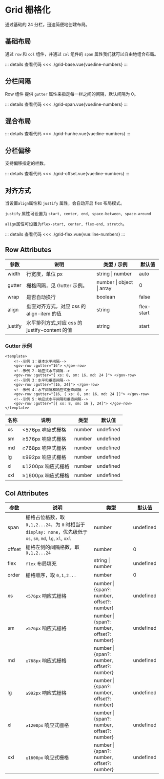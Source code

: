 <script setup>
import gridBase from "./grid-base.vue"
import gridSpan from "./grid-span.vue"
import gridHunhe from "./grid-hunhe.vue"
import gridOffset from "./grid-offset.vue"
import gridFlex from "./grid-flex.vue"
</script>

# Grid 栅格化

通过基础的 24 分栏，迅速简便地创建布局。

## 基础布局

通过 ```row``` 和 ```col``` 组件，并通过 ```col``` 组件的 ```span``` 属性我们就可以自由地组合布局。

<gridBase/>

::: details 查看代码
<<< ./grid-base.vue{vue:line-numbers}
:::


## 分栏间隔

Row 组件 提供 ```gutter``` 属性来指定每一栏之间的间隔，默认间隔为 0。

<gridSpan/>

::: details 查看代码
<<< ./grid-span.vue{vue:line-numbers}
:::


## 混合布局

<gridHunhe />

::: details 查看代码
<<< ./grid-hunhe.vue{vue:line-numbers}
:::


## 分栏偏移

支持偏移指定的栏数。

<gridOffset />

::: details 查看代码
<<< ./grid-offset.vue{vue:line-numbers}
:::




## 对齐方式

当设置```align```属性和 ```justify``` 属性，会自动开启 flex 布局模式。

```justify``` 属性可设置为 ```start, center, end, space-between, space-around```

```align```属性可设置为```flex-start, center, flex-end, stretch```。


<gridFlex />

::: details 查看代码
<<< ./grid-flex.vue{vue:line-numbers}
:::




## Row Attributes

<table>
  <thead>
    <tr>
      <th>参数</th>
      <th>说明</th>
      <th>类型 / 示例</th>
      <th>默认值</th>
    </tr>
  </thead>
  <tbody>
    <tr>
      <td>width</td>
      <td>行宽度，单位 px</td>
      <td>string | number</td>
      <td>auto</td>
    </tr>
    <tr>
      <td>gutter</td>
      <td>栅格间隔，见 Gutter 示例。</td>
      <td>number | object | array</td>
      <td>0</td>
    </tr>
    <tr>
      <td>wrap</td>
      <td>是否自动换行</td>
      <td>boolean</td>
      <td>false</td>
    </tr>
    <tr>
      <td>align</td>
      <td>垂直对齐方式，对应 css 的 align-item 的值</td>
      <td>string</td>
      <td>flex-start</td>
    </tr>
    <tr>
      <td>justify</td>
      <td>水平排列方式,对应 css 的 justify-content 的值</td>
      <td>string</td>
      <td>start</td>
    </tr>
  </tbody>
</table>


### Gutter 示例

```vue
<template>
	<!--示例 1：基本水平间隔-->
	<gov-row :gutter="16"> </gov-row>
	<!--示例 2：响应式水平间隔-->
	<gov-row :gutter="{ xs: 8, sm: 16, md: 24 }"> </gov-row>
	<!--示例 3：水平和垂直间隔-->
	<gov-row :gutter="[16, 24]"> </gov-row>
	<!--示例 4：水平间隔和响应式垂直间隔-->
	<gov-row :gutter="[16, { xs: 8, sm: 16, md: 24 }]"> </gov-row>
	<!--示例 5：响应式水平间隔和垂直间隔-->
	<gov-row :gutter="[{ xs: 8, sm: 16 }, 24]"> </gov-row>
</template>
```
<table>
  <thead>
    <tr>
      <th>名称</th>
      <th>说明</th>
      <th>类型</th>
      <th>默认值</th>
    </tr>
  </thead>
  <tbody>
    <tr>
      <td>xs</td>
      <td>&lt;576px 响应式栅格</td>
      <td>number</td>
      <td>undefined</td>
    </tr>
    <tr>
      <td>sm</td>
      <td>≥576px 响应式栅格</td>
      <td>number</td>
      <td>undefined</td>
    </tr>
    <tr>
      <td>md</td>
      <td>≥768px 响应式栅格</td>
      <td>number</td>
      <td>undefined</td>
    </tr>
    <tr>
      <td>lg</td>
      <td>≥992px 响应式栅格</td>
      <td>number</td>
      <td>undefined</td>
    </tr>
    <tr>
      <td>xl</td>
      <td>≥1200px 响应式栅格</td>
      <td>number</td>
      <td>undefined</td>
    </tr>
    <tr>
      <td>xxl</td>
      <td>≥1600px 响应式栅格</td>
      <td>number</td>
      <td>undefined</td>
    </tr>
  </tbody>
</table>

## Col Attributes

参数 | 说明 | 类型 | 默认值
-- | -- | -- | --
span | 栅格占位格数，取 `0,1,2...24`，为 `0` 时相当于 `display: none`，优先级低于 `xs`, `sm`, `md`, `lg`, `xl`, `xxl` | number | undefined
offset | 栅格左侧的间隔格数，取 `0,1,2...24` | number | 0
flex | `flex` 布局填充 | string &#124; number | undefined
order | 栅格顺序，取 `0,1,2...` | number | 0
xs | `<576px` 响应式栅格 | number &#124; {span?: number&#44; offset?: number} | undefined
sm | `≥576px` 响应式栅格 | number &#124; {span?: number&#44; offset?: number} | undefined
md | `≥768px` 响应式栅格 | number &#124; {span?: number&#44; offset?: number} | undefined
lg | `≥992px` 响应式栅格 | number &#124; {span?: number&#44; offset?: number} | undefined
xl | `≥1200px` 响应式栅格 | number &#124; {span?: number&#44; offset?: number} | undefined
xxl | `≥1600px` 响应式栅格 | number &#124; {span?: number&#44; offset?: number} | undefined
